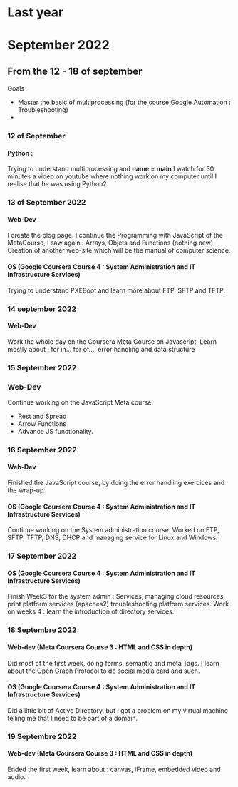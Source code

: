 # Last year

# September 2022

## From the 12 - 18 of september
Goals 
- Master the basic of multiprocessing (for the course Google Automation : Troubleshooting)
- 

### 12 of September
#### Python : 
Trying to understand multiprocessing and __name__ = __main__
I watch for 30 minutes a video on youtube where nothing work on my computer until I realise that he was using Python2. 

### 13 of September 2022
#### Web-Dev
I create the blog page. 
I continue the Programming with JavaScript of the MetaCourse, I saw again : Arrays, Objets and Functions (nothing new)
Creation of another web-site which will be the manual of computer science. 

#### OS (Google Coursera Course 4 : System Administration and IT Infrastructure Services)
Trying to understand PXEBoot and learn more about FTP, SFTP and TFTP.

### 14 september 2022
#### Web-Dev
Work the whole day on the Coursera Meta Course on Javascript. 
Learn mostly about : for in...  for of..., error handling and data structure
 
### 15 September 2022 

### Web-Dev
Continue working on the JavaScript Meta course.
- Rest and Spread
- Arrow Functions
- Advance JS functionality. 

### 16 September 2022
#### Web-Dev
Finished the JavaScript course, by doing the error handling exercices and the wrap-up. 
#### OS (Google Coursera Course 4 : System Administration and IT Infrastructure Services)
Continue working on the System administration course.
Worked on FTP, SFTP, TFTP, DNS, DHCP and managing service for Linux and Windows. 

### 17 September 2022
#### OS (Google Coursera Course 4 : System Administration and IT Infrastructure Services)
Finish Week3 for the system admin : Services, managing cloud resources, print platform services (apaches2) troubleshooting platform services.
Work on weeks 4 : learn the introduction of directory services. 


### 18 Septembre 2022
#### Web-dev (Meta Coursera Course 3 : HTML and CSS in depth)
Did most of the first week, doing forms, semantic and meta Tags. 
I learn about the Open Graph Protocol to do social media card and such. 

#### OS (Google Coursera Course 4 : System Administration and IT Infrastructure Services)
Did a little bit of Active Directory, but I got a problem on my virtual machine telling me that I need to be part of a domain. 

### 19 Septembre 2022
#### Web-dev (Meta Coursera Course 3 : HTML and CSS in depth)
Ended the first week, learn about : canvas, iFrame, embedded video and audio.  